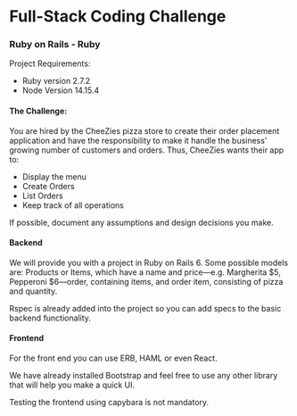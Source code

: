# Full-Stack Coding Challenge
### Ruby on Rails - Ruby


Project Requirements:

* Ruby version
2.7.2
* Node Version
14.15.4

#### The Challenge:

You are hired by the CheeZies pizza store to create their order placement application and have the responsibility to make it handle the business’ growing number of customers and orders. Thus, CheeZies wants their app to:

* Display the menu
* Create Orders
* List Orders
* Keep track of all operations

If possible, document any assumptions and design decisions you make.

#### Backend 
We will provide you with a project in Ruby on Rails 6. Some possible models are: Products or Items, which have a name and price—e.g. Margherita $5, Pepperoni $6—order, containing items, and order item, consisting of pizza and quantity.

Rspec is already added into the project so you can add specs to the basic backend functionality.

#### Frontend
For the front end you can use ERB, HAML or even React. 

We have already installed Bootstrap and feel free to use any other library that will help you make a quick UI. 

Testing the frontend using capybara is not mandatory.



